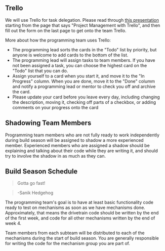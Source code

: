 ## Trello

We will use Trello for task delegation. Please read through [this presentation](https://docs.google.com/presentation/d/1E6NWQwGugOpqZyM3Rbugq30OSHSfIXFvhhhAqgV1Mbk/edit#slide=id.g255a686be2_0_25) starting from the page that says "Project Management with Trello", and then fill out the form on the last page to get onto the team Trello.

More about how the programming team uses Trello:

- The programming lead sorts the cards in the "Todo" list by priority, but anyone is welcome to add cards to the bottom of the list.
- The programming lead will assign tasks to team members. If you have not been assigned a task, you can choose the highest card on the "Todo" list that you can do.
- Assign yourself to a card when you start it, and move it to the "In Progress" column. When you are done, move it to the "Done" columm and notify a programming lead or mentor to check you off and archive the card.
- Please update your card before you leave every day, including changing the description, moving it, checking off parts of a checkbox, or adding comments on your progress onto the card

## Shadowing Team Members
Programming team members who are not fully ready to work independently during build season will be assigned to shadow a more experienced member. Experienced members who are assigned a shadow should be explaining and talking about their code while they are writing it, and should try to involve the shadow in as much as they can.

## Build Season Schedule
> Gotta go fast!

>  -Sanik Hedgehog

The programming team's goal is to have at least basic functionality code ready to test on mechanisms as soon as we have mechanisms done. Approximately, that means the drivetrain code should be written by the end of the first week, and code for all other mechanisms written by the end of week 4. 

Team members from each subteam will be distributed to each of the mechanisms during the start of build season. You are generally responsible for writing the code for the mechanism group you are part of.

